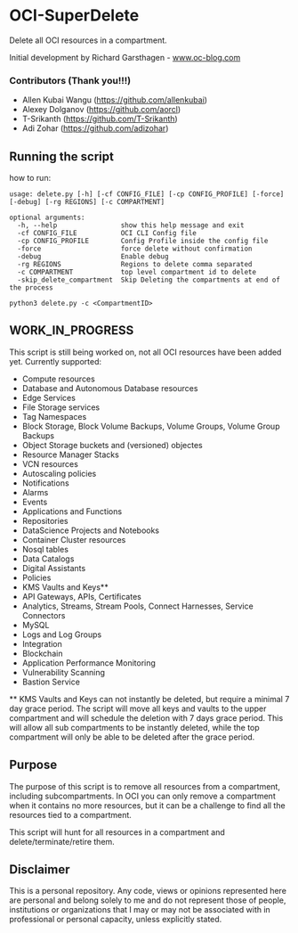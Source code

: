 # OCI-SuperDelete
Delete all OCI resources in a compartment. 

Initial development  by Richard Garsthagen - www.oc-blog.com 

### Contributors (Thank you!!!)
- Allen Kubai Wangu (https://github.com/allenkubai)
- Alexey Dolganov (https://github.com/aorcl)
- T-Srikanth (https://github.com/T-Srikanth)
- Adi Zohar (https://github.com/adizohar)

## Running the script
how to run:

```
usage: delete.py [-h] [-cf CONFIG_FILE] [-cp CONFIG_PROFILE] [-force] [-debug] [-rg REGIONS] [-c COMPARTMENT]

optional arguments:
  -h, --help                show this help message and exit
  -cf CONFIG_FILE           OCI CLI Config file
  -cp CONFIG_PROFILE        Config Profile inside the config file
  -force                    force delete without confirmation
  -debug                    Enable debug
  -rg REGIONS               Regions to delete comma separated
  -c COMPARTMENT            top level compartment id to delete
  -skip_delete_compartment  Skip Deleting the compartments at end of the process

python3 delete.py -c <CompartmentID>
```

## WORK_IN_PROGRESS
This script is still being worked on, not all OCI resources have been added yet. Currently supported:
- Compute resources
- Database and Autonomous Database resources
- Edge Services
- File Storage services
- Tag Namespaces
- Block Storage, Block Volume Backups, Volume Groups, Volume Group Backups
- Object Storage buckets and (versioned) objectes
- Resource Manager Stacks
- VCN resources
- Autoscaling policies
- Notifications
- Alarms
- Events
- Applications and Functions
- Repositories
- DataScience Projects and Notebooks
- Container Cluster resources
- Nosql tables
- Data Catalogs
- Digital Assistants
- Policies
- KMS Vaults and Keys**
- API Gateways, APIs, Certificates
- Analytics, Streams, Stream Pools, Connect Harnesses, Service Connectors
- MySQL
- Logs and Log Groups
- Integration
- Blockchain
- Application Performance Monitoring
- Vulnerability Scanning
- Bastion Service

** KMS Vaults and Keys can not instantly be deleted, but require a minimal 7 day grace period. The script will move all keys and vaults to the upper compartment and will schedule the deletion with 7 days grace period. This will allow all sub compartments to be instantly deleted, while the top compartment will only be able to be deleted after the grace period. 

## Purpose
The purpose of this script is to remove all resources from a compartment, including subcompartments. In OCI you can only remove a compartment when it contains no more resources, but it can be a challenge to find all the resources tied to a compartment. 

This script will hunt for all resources in a compartment and delete/terminate/retire them.

## Disclaimer
This is a personal repository. Any code, views or opinions represented here are personal and belong solely to me and do not represent those of people, institutions or organizations that I may or may not be associated with in professional or personal capacity, unless explicitly stated.


